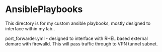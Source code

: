 # AnsiblePlaybooks
This directory is for my custom ansible playbooks, mostly designed to interface within my lab..

port_forwarder.yml - designed to interface with RHEL based external demarc with firewalld. This will pass traffic through to VPN tunnel subnet.
